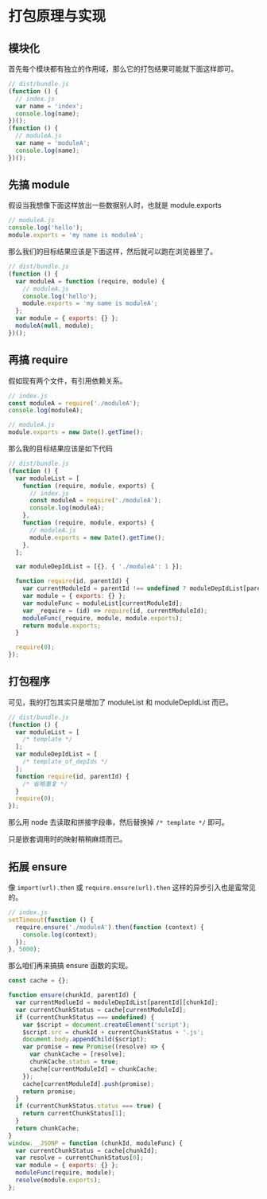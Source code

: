 # 打包原理与实现

## 模块化

首先每个模块都有独立的作用域，那么它的打包结果可能就下面这样即可。

```js
// dist/bundle.js
(function () {
  // index.js
  var name = 'index';
  console.log(name);
})();
(function () {
  // moduleA.js
  var name = 'moduleA';
  console.log(name);
})();
```

## 先搞 module

假设当我想像下面这样放出一些数据别人时，也就是 module.exports

```js
// moduleA.js
console.log('hello');
module.exports = 'my name is moduleA';
```

那么我们的目标结果应该是下面这样，然后就可以跑在浏览器里了。

```js
// dist/bundle.js
(function () {
  var moduleA = function (require, module) {
    // moduleA.js
    console.log('hello');
    module.exports = 'my name is moduleA';
  };
  var module = { exports: {} };
  moduleA(null, module);
})();
```

## 再搞 require

假如现有两个文件，有引用依赖关系。

```js
// index.js
const moduleA = require('./moduleA');
console.log(moduleA);

// moduleA.js
module.exports = new Date().getTime();
```

那么我的目标结果应该是如下代码

```js
// dist/bundle.js
(function () {
  var moduleList = [
    function (require, module, exports) {
      // index.js
      const moduleA = require('./moduleA');
      console.log(moduleA);
    },
    function (require, module, exports) {
      // moduleA.js
      module.exports = new Date().getTime();
    },
  ];

  var moduleDepIdList = [{}, { './moduleA': 1 }];

  function require(id, parentId) {
    var currentModuleId = parentId !== undefined ? moduleDepIdList[parentId][id] : id;
    var module = { exports: {} };
    var moduleFunc = moduleList[currentModuleId];
    var _require = (id) => require(id, currentModuleId);
    moduleFunc(_require, module, module.exports);
    return module.exports;
  }

  require(0);
});
```

## 打包程序

可见，我的打包其实只是增加了 moduleList 和 moduleDepIdList 而已。

```js
// dist/bundle.js
(function () {
  var moduleList = [
    /* template */
  ];
  var moduleDepIdList = [
    /* template_of_depIds */
  ];
  function require(id, parentId) {
    /* 省略重复 */
  }
  require(0);
});
```

那么用 node 去读取和拼接字段串，然后替换掉 `/* template */` 即可。

只是嵌套调用时的映射稍稍麻烦而已。

## 拓展 ensure

像 `import(url).then` 或 `require.ensure(url).then` 这样的异步引入也是蛮常见的。

```js
// index.js
setTimeout(function () {
  require.ensure('./moduleA').then(function (context) {
    console.log(context);
  });
}, 5000);
```

那么咱们再来搞搞 ensure 函数的实现。

```js
const cache = {};

function ensure(chunkId, parentId) {
  var currentModlueId = moduleDepIdList[parentId][chunkId];
  var currentChunkStatus = cache[currentModuleId];
  if (currentChunkStatus === undefined) {
    var $script = document.createElement('script');
    $script.src = chunkId + currentChunkStatus + '.js';
    document.body.appendChild($script);
    var promise = new Promise((resolve) => {
      var chunkCache = [resolve];
      chunkCache.status = true;
      cache[currentModuleId] = chunkCache;
    });
    cache[currentModuleId].push(promise);
    return promise;
  }
  if (currentChunkStatus.status === true) {
    return currentChunkStatus[1];
  }
  return chunkCache;
}
window.__JSONP = function (chunkId, moduleFunc) {
  var currentChunkStatus = cache[chunkId];
  var resolve = currentChunkStatus[0];
  var module = { exports: {} };
  moduleFunc(require, module);
  resolve(module.exports);
};
```
